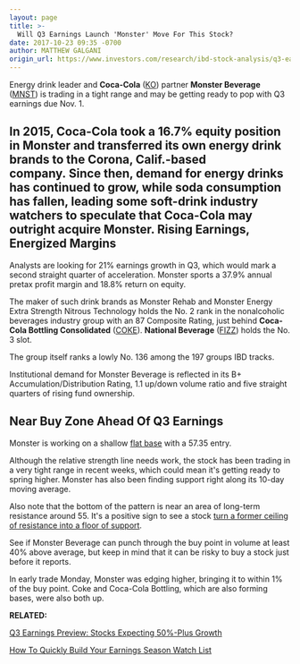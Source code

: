 ```yaml
---
layout: page
title: >-
  Will Q3 Earnings Launch 'Monster' Move For This Stock?
date: 2017-10-23 09:35 -0700
author: MATTHEW GALGANI
origin_url: https://www.investors.com/research/ibd-stock-analysis/q3-earnings-monster-beverage-coke-partnership/
---
```





Energy drink leader and **Coca-Cola** ([KO](https://research.investors.com/quote.aspx?symbol=KO)) partner **Monster Beverage** ([MNST](https://research.investors.com/quote.aspx?symbol=MNST)) is trading in a tight range and may be getting ready to pop with Q3 earnings due Nov. 1.









 
 
 In 2015, Coca-Cola took a 16.7% equity position in Monster and transferred its own energy drink brands to the Corona, Calif.-based company. Since then, demand for energy drinks has continued to grow, while soda consumption has fallen, leading some soft-drink industry watchers to speculate that Coca-Cola may outright acquire Monster.
Rising Earnings, Energized Margins
----------------------------------


Analysts are looking for 21% earnings growth in Q3, which would mark a second straight quarter of acceleration. Monster sports a 37.9% annual pretax profit margin and 18.8% return on equity.


The maker of such drink brands as Monster Rehab and Monster Energy Extra Strength Nitrous Technology holds the No. 2 rank in the nonalcoholic beverages industry group with an 87 Composite Rating, just behind **Coca-Cola Bottling Consolidated** ([COKE](https://research.investors.com/quote.aspx?symbol=COKE)). **National Beverage** ([FIZZ](https://research.investors.com/quote.aspx?symbol=FIZZ)) holds the No. 3 slot.


The group itself ranks a lowly No. 136 among the 197 groups IBD tracks.


Institutional demand for Monster Beverage is reflected in its B+ Accumulation/Distribution Rating, 1.1 up/down volume ratio and five straight quarters of rising fund ownership.


Near Buy Zone Ahead Of Q3 Earnings
----------------------------------


Monster is working on a shallow [flat base](https://www.investors.com/ibd-university/how-to-buy/common-patterns-3/) with a 57.35 entry.



Although the relative strength line needs work, the stock has been trading in a very tight range in recent weeks, which could mean it's getting ready to spring higher. Monster has also been finding support right along its 10-day moving average.


Also note that the bottom of the pattern is near an area of long-term resistance around 55. It's a positive sign to see a stock [turn a former ceiling of resistance into a floor of support](https://www.investors.com/ibd-university/chart-reading/support-resistance-1/).


See if Monster Beverage can punch through the buy point in volume at least 40% above average, but keep in mind that it can be risky to buy a stock just before it reports.


In early trade Monday, Monster was edging higher, bringing it to within 1% of the buy point. Coke and Coca-Cola Bottling, which are also forming bases, were also both up.


**RELATED:**


[Q3 Earnings Preview: Stocks Expecting 50%-Plus Growth](https://www.investors.com/research/ibd-stock-analysis/q3-earnings-preview-stocks-expecting-50-plus-growth/)


[How To Quickly Build Your Earnings Season Watch List](https://www.investors.com/ibd-videos/?cvid=2360792)




